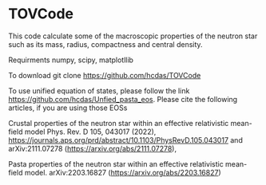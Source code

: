 # TOVCode
This code calculate some of the macroscopic properties of the neutron star such as its mass, radius, compactness and central density. 

Requirments
numpy, scipy, matplotllib

To download
git clone https://github.com/hcdas/TOVCode

To use unified equation of states, please follow the link https://github.com/hcdas/Unfied_pasta_eos. Please cite the following articles, if you are using those EOSs

Crustal properties of the neutron star within an effective relativistic mean-field model Phys. Rev. D 105, 043017 (2022), https://journals.aps.org/prd/abstract/10.1103/PhysRevD.105.043017 and arXiv:2111.07278 (https://arxiv.org/abs/2111.07278),

Pasta properties of the neutron star within an effective relativistic mean-field model. arXiv:2203.16827 (https://arxiv.org/abs/2203.16827)
